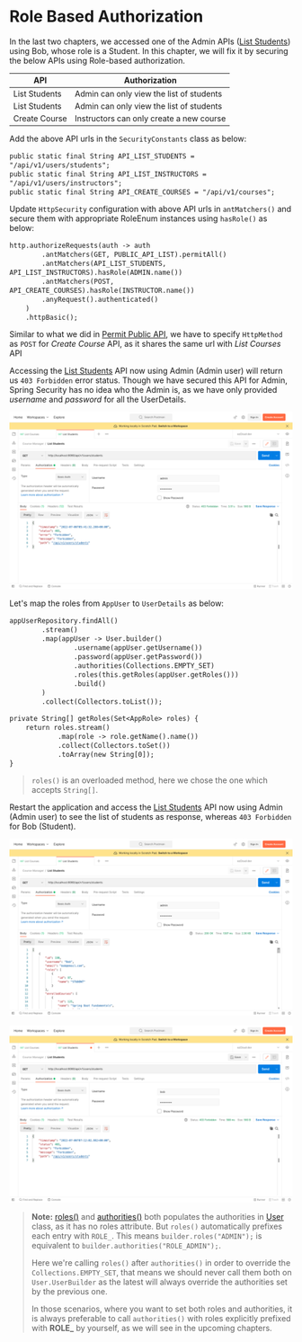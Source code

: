 
# Role Based Authorization

In the last two chapters, we accessed one of the Admin APIs ([List Students](http://localhost:8080/api/v1/users/students)) using Bob, whose role is a Student. In this chapter, we will fix it by securing the below APIs using Role-based authorization.

|API|Authorization|
|--|--|
| List Students | Admin can only view the list of students |
| List Students | Admin can only view the list of students |
| Create Course | Instructors can only create a new course |

Add the above API urls in the `SecurityConstants` class as below:

```
public static final String API_LIST_STUDENTS = "/api/v1/users/students";  
public static final String API_LIST_INSTRUCTORS = "/api/v1/users/instructors";
public static final String API_CREATE_COURSES = "/api/v1/courses";
```

Update `HttpSecurity` configuration with above API urls in `antMatchers()` and secure them with appropriate RoleEnum instances using `hasRole()` as below:

```
http.authorizeRequests(auth -> auth  
		.antMatchers(GET, PUBLIC_API_LIST).permitAll()  
		.antMatchers(API_LIST_STUDENTS, API_LIST_INSTRUCTORS).hasRole(ADMIN.name())  
		.antMatchers(POST, API_CREATE_COURSES).hasRole(INSTRUCTOR.name())  
		.anyRequest().authenticated()  
	)  
	.httpBasic();
```

Similar to what we did in [Permit Public API](https://github.com/SankaranarayananMurugan/spring-security-guide/tree/main/04.%20Permit%20Public%20APIs), we have to specify `HttpMethod` as `POST` for *Create Course* API, as it shares the same url with *List Courses* API

Accessing the [List Students](http://localhost:8080/api/v1/users/students) API now using Admin (Admin user) will return us `403 Forbidden` error status. Though we have secured this API for Admin, Spring Security has no idea who the Admin is, as we have only provided *username* and *password* for all the UserDetails.

![List Students API - 403 Forbidden - For Admin](./assets/admin_api_403.png)

Let's map the roles from `AppUser` to `UserDetails` as below:

```
appUserRepository.findAll()  
		.stream()  
		.map(appUser -> User.builder()  
		        .username(appUser.getUsername())  
		        .password(appUser.getPassword())  
		        .authorities(Collections.EMPTY_SET)  
		        .roles(this.getRoles(appUser.getRoles()))
		        .build()  
		)  
		.collect(Collectors.toList());
```

```
private String[] getRoles(Set<AppRole> roles) {  
	return roles.stream()
	        .map(role -> role.getName().name())
	        .collect(Collectors.toSet())
	        .toArray(new String[0]);
}
```

> `roles()` is an overloaded method, here we chose the one which accepts `String[]`.

Restart the application and access the [List Students](http://localhost:8080/api/v1/users/students) API now using Admin (Admin user) to see the list of students as response, whereas `403 Forbidden` for Bob (Student).

![List Students API - 200 Forbidden - For Admin](./assets/admin_api_200_admin.png)

![List Students API - 403 Forbidden - For Student](./assets/admin_api_403_bob.png)

> **Note:**
> [roles()](https://docs.spring.io/spring-security/site/docs/current/api/org/springframework/security/core/userdetails/User.UserBuilder.html#roles%28java.lang.String...%29) and [authorities()](https://docs.spring.io/spring-security/site/docs/current/api/org/springframework/security/core/userdetails/User.UserBuilder.html#authorities%28java.lang.String...%29) both populates the authorities in [User](https://docs.spring.io/spring-security/site/docs/current/api/org/springframework/security/core/userdetails/User.html) class, as it has no roles attribute. But `roles()` automatically prefixes each entry with `ROLE_`. This means  `builder.roles("ADMIN");` is equivalent to `builder.authorities("ROLE_ADMIN");`.
>
> Here we're calling `roles()` after `authorities()` in order to override the `Collections.EMPTY_SET`, that means we should never call them both on `User.UserBuilder` as the latest will always override the authorities set by the previous one.
>
> In those scenarios, where you want to set both roles and authorities, it is always preferable to call `authorities()` with roles explicitly prefixed with **ROLE_** by yourself, as we will see in the upcoming chapters.
